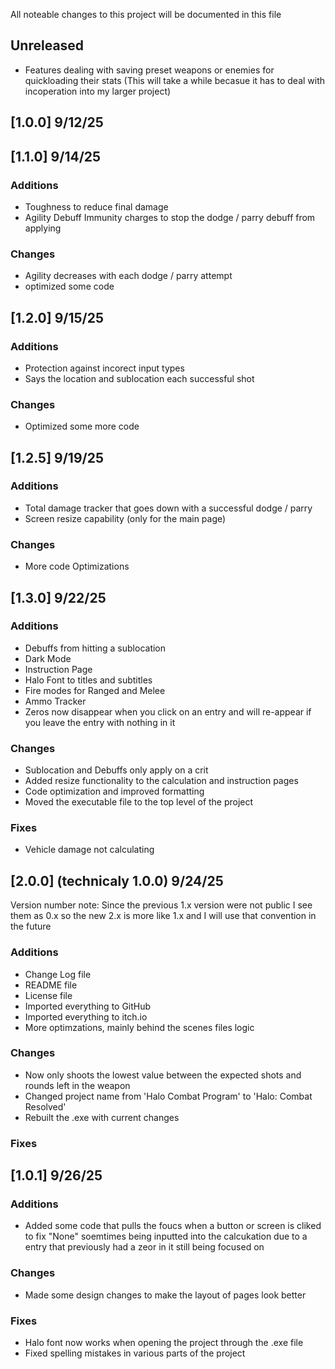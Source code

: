 All noteable changes to this project will be documented in this file



## Unreleased
- Features dealing with saving preset weapons or enemies for quickloading their stats (This will take a while becasue it has to deal with incoperation into my larger project)

## [1.0.0] 9/12/25


## [1.1.0] 9/14/25
### Additions
- Toughness to reduce final damage
- Agility Debuff Immunity charges to stop the dodge / parry debuff from applying


### Changes
- Agility decreases with each dodge / parry attempt
- optimized some code


## [1.2.0] 9/15/25
### Additions
- Protection against incorect input types
- Says the location and sublocation each successful shot

### Changes
- Optimized some more code


## [1.2.5] 9/19/25
### Additions
- Total damage tracker that goes down with a successful dodge / parry
- Screen resize capability (only for the main page)

### Changes
- More code Optimizations


## [1.3.0] 9/22/25
### Additions
- Debuffs from hitting a sublocation
- Dark Mode
- Instruction Page
- Halo Font to titles and subtitles
- Fire modes for Ranged and Melee
- Ammo Tracker
- Zeros now disappear when you click on an entry and will re-appear if you leave the entry with nothing in it

### Changes
- Sublocation and Debuffs only apply on a crit
- Added resize functionality to the calculation and instruction pages
- Code optimization and improved formatting
- Moved the executable file to the top level of the project

### Fixes
- Vehicle damage not calculating


## [2.0.0] (technicaly 1.0.0) 9/24/25
Version number note: Since the previous 1.x version were not public I see them as 0.x so the new 2.x is more like 1.x and I will use that convention in the future
### Additions
- Change Log file
- README file
- License file
- Imported everything to GitHub
- Imported everything to itch.io
- More optimzations, mainly behind the scenes files logic

### Changes
- Now only shoots the lowest value between the expected shots and rounds left in the weapon
- Changed project name from 'Halo Combat Program' to 'Halo: Combat Resolved'
- Rebuilt the .exe with current changes

### Fixes


## [1.0.1] 9/26/25
### Additions
- Added some code that pulls the foucs when a button or screen is cliked to fix "None" soemtimes being inputted into the calcukation due to a entry that previously had a zeor in it still being focused on

### Changes
- Made some design changes to make the layout of pages look better

### Fixes
- Halo font now works when opening the project through the .exe file
- Fixed spelling mistakes in various parts of the project